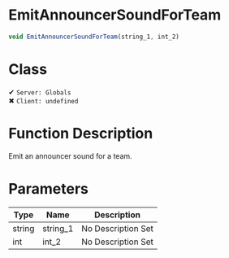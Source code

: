 # EmitAnnouncerSoundForTeam
```js	
void EmitAnnouncerSoundForTeam(string_1, int_2)
```
# Class
✔ `Server: Globals`  
✖ `Client: undefined`  

# Function Description
Emit an announcer sound for a team.
# Parameters
Type|Name|Description
--|--|--
string|string_1|No Description Set
int|int_2|No Description Set
